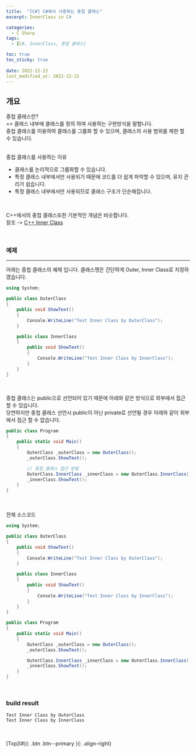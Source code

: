 ```yaml
---
title:  "[C#] C#에서 사용하는 중첩 클래스"
excerpt: InnerClass in C#

categories:
  - C Sharp
tags:
  - [C#, InnerClass, 중첩 클래스]

toc: true
toc_sticky: true
 
date: 2022-12-22
last_modified_at: 2022-12-22
---
```


## 개요
중첩 클래스란?<br>
=> 클래스 내부에 클래스를 정의 하여 사용하는 구현방식을 말합니다. <br>
중첩 클래스를 이용하여 클래스를 그룹화 할 수 있으며, 클래스의 사용 범위를 제한 할 수 있습니다.<br><br>

중첩 클래스를 사용하는 이유
* 클래스를 논리적으로 그룹화할 수 있습니다.
* 특정 클래스 내부에서만 사용되기 때문에 코드를 더 쉽게 파악할 수 있으며, 유지 관리가 쉽습니다.
* 특정 클래스 내부에서만 사용되므로 클래스 구조가 단순해집니다.

<br>

C++에서의 중첩 클래스또한 기본적인 개념은 비슷합니다. <br>
참조 -> [C++ Inner Class](https://choiyoungchan.github.io/cpp/nested-class/) <br>

<br>

### 예제
--- 
아래는 중첩 클래스의 예제 입니다. 클래스명은 간단하게 Outer, Inner Class로 지정하였습니다. <br>

```c#
using System;

public class OuterClass
{
    public void ShowText()
    {
        Console.WriteLine("Test Inner Class by OuterClass");
    }

    public class InnerClass
    {
        public void ShowText()
        {
            Console.WriteLine("Test Inner Class by InnerClass");
        }
    }
}
```
<br>

중첩 클래스는 public으로 선언되어 있기 때문에 아래와 같은 방식으로 외부에서 접근 할 수 있습니다. <br>
당연하지만 중첩 클래스 선언시 public이 아닌 private로 선언될 경우 아래와 같이 외부에서 접근 할 수 없습니다.  <br>

```c#
public class Program
{
    public static void Main()
    {
        OuterClass _outerClass = new OuterClass();
        _outerClass.ShowText();

        // 중첩 클래스 접근 방법
        OuterClass.InnerClass _innerClass = new OuterClass.InnerClass();
        _innerClass.ShowText();
    }
}
```
<br>



<br> 
전체 소스코드

```c#
using System;

public class OuterClass
{
    public void ShowText()
    {
        Console.WriteLine("Test Inner Class by OuterClass");
    }

    public class InnerClass
    {
        public void ShowText()
        {
            Console.WriteLine("Test Inner Class by InnerClass");
        }
    }
}

public class Program
{
    public static void Main()
    {
        OuterClass _outerClass = new OuterClass();
        _outerClass.ShowText();

        OuterClass.InnerClass _innerClass = new OuterClass.InnerClass();
        _innerClass.ShowText();
    }
}
```
<br>

### build result

```
Test Inner Class by OuterClass
Test Inner Class by InnerClass
```

<br>



<br>
[Top](#){: .btn .btn--primary }{: .align-right}